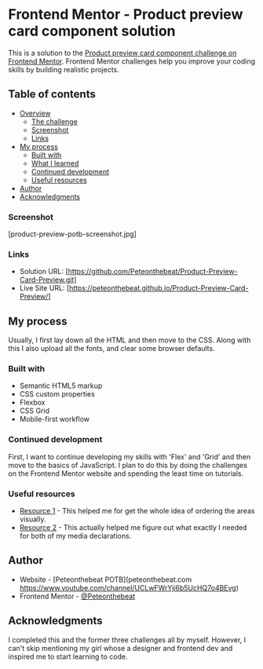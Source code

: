 # Frontend Mentor - Product preview card component solution

This is a solution to the [Product preview card component challenge on Frontend Mentor](https://www.frontendmentor.io/challenges/product-preview-card-component-GO7UmttRfa). Frontend Mentor challenges help you improve your coding skills by building realistic projects.

## Table of contents

- [Overview](#overview)
  - [The challenge](#the-challenge)
  - [Screenshot](#screenshot)
  - [Links](#links)
- [My process](#my-process)
  - [Built with](#built-with)
  - [What I learned](#what-i-learned)
  - [Continued development](#continued-development)
  - [Useful resources](#useful-resources)
- [Author](#author)
- [Acknowledgments](#acknowledgments)

### Screenshot

[product-preview-potb-screenshot.jpg]

### Links

- Solution URL: [https://github.com/Peteonthebeat/Product-Preview-Card-Preview.git]
- Live Site URL: [https://peteonthebeat.github.io/Product-Preview-Card-Preview/]

## My process

Usually, I first lay down all the HTML and then move to the CSS. Along with this I also upload all the fonts, and clear some browser defaults.

### Built with

- Semantic HTML5 markup
- CSS custom properties
- Flexbox
- CSS Grid
- Mobile-first workflow

### Continued development

First, I want to continue developing my skills with 'Flex' and 'Grid' and then move to the basics of JavaScript.
I plan to do this by doing the challenges on the Frontend Mentor website and spending the least time on tutorials.

### Useful resources

- [Resource 1](https://developer.mozilla.org/en-US/docs/Web/CSS/grid-template-areas) - This helped me for get the whole idea of
  ordering the areas visually.
- [Resource 2](https://www.w3schools.com/cssref/tryit.asp?filename=trycss_grid-template-areas) - This actually helped me figure out what exactly I needed for both of my media declarations.

## Author

- Website - [Peteonthebeat POTB](peteonthebeat.com https://www.youtube.com/channel/UCLwFWrYji6b5UcHQ7o4BEvg)
- Frontend Mentor - [@Peteonthebeat](https://www.frontendmentor.io/profile/Peteonthebeat)

## Acknowledgments

I completed this and the former three challenges all by myself. However, I can't skip mentioning my girl whose a designer and frontend dev and inspired me to start learning to code.
